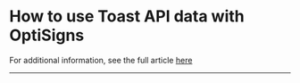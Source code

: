 # How to use Toast API data with OptiSigns

For additional information, see the full article [here](https://support.optisigns.com/hc/en-us/articles/31113088917907)

---
